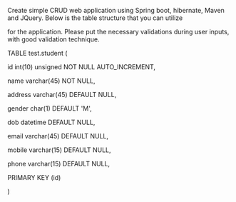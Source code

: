 Create simple CRUD web application using Spring boot, hibernate, Maven and JQuery. Below is the table structure that you can utilize

for the application. Please put the necessary validations during user inputs, with good validation technique.

 

TABLE test.student (

  id int(10) unsigned NOT NULL AUTO_INCREMENT,

  name varchar(45) NOT NULL,

  address varchar(45) DEFAULT NULL,

  gender char(1) DEFAULT 'M',

  dob datetime DEFAULT NULL,

  email varchar(45) DEFAULT NULL,

  mobile varchar(15) DEFAULT NULL,

  phone varchar(15) DEFAULT NULL,

  PRIMARY KEY (id)

)